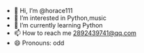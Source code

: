 - 👋 Hi, I’m @horace111
- 👀 I’m interested in Python,music
- 🌱 I’m currently learning Python
- 📫 How to reach me 2892439741@qq.com
- 😄 Pronouns: odd

<!---
horace111/horace111 is a ✨ special ✨ repository because its `README.md` (this file) appears on your GitHub profile.
You can click the Preview link to take a look at your changes.
--->
